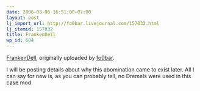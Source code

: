 ```yaml
---
date: 2006-08-06 16:51:00-07:00
layout: post
lj_import_url: http://fo0bar.livejournal.com/157032.html
lj_itemid: 157032
title: FrankenDell
wp_id: 604
---
```

<div class="flickr-frame">
  <a href="https://www.flickr.com/photos/fo0bar/208260148/" title="photo sharing"><img src="https://static.flickr.com/92/208260148_db13ea47f8.jpg" class="flickr-photo" alt="" /></a><br /> <span class="flickr-caption"><a href="https://www.flickr.com/photos/fo0bar/208260148/">FrankenDell</a>, originally uploaded by <a href="https://www.flickr.com/people/fo0bar/">fo0bar</a>.</span>
</div>

<p class="flickr-yourcomment">
  I will be posting details about why this abomination came to exist later. All I can say for now is, as you can probably tell, no Dremels were used in this case mod.
</p>
